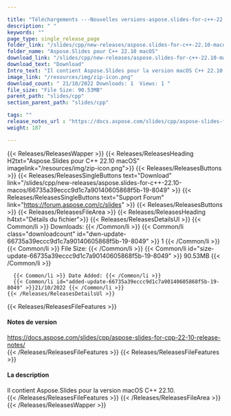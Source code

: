 ```yaml
---

title: "Téléchargements ---Nouvelles versions-aspose.slides-for-c++-22.10-macos"
description: " "
keywords: ""
page_type: single_release_page
folder_link: "/slides/cpp/new-releases/aspose.slides-for-c++-22.10-macos/"
folder_name: "Aspose.Slides pour C++ 22.10 macOS"
download_link: "/slides/cpp/new-releases/aspose.slides-for-c++-22.10-macos/66735a39eccc9d1c7a90140605868f5b-19-8049"
download_text: "Download"
Intro_text: "Il contient Aspose.Slides pour la version macOS C++ 22.10."
image_link: "/resources/img/zip-icon.png"
download_count: " 21/10/2022 Downloads: 1  Views: 1 "
file_size: "File Size: 90.53MB"
parent_path: "slides/cpp"
section_parent_path: "slides/cpp"

tags: ""
release_notes_url : "https://docs.aspose.com/slides/cpp/aspose-slides-for-cpp-22-10-release-notes/"
weight: 187

---
```


{{< Releases/ReleasesWapper >}}
  {{< Releases/ReleasesHeading H2txt="Aspose.Slides pour C++ 22.10 macOS" imagelink="/resources/img/zip-icon.png">}}
  {{< Releases/ReleasesButtons >}}
    {{< Releases/ReleasesSingleButtons text="Download" link="/slides/cpp/new-releases/aspose.slides-for-c++-22.10-macos/66735a39eccc9d1c7a90140605868f5b-19-8049" >}}
    {{< Releases/ReleasesSingleButtons text="Support Forum" link="https://forum.aspose.com/c/slides" >}}
  {{< Releases/ReleasesButtons >}}
  {{< Releases/ReleasesFileArea >}}
    {{< Releases/ReleasesHeading h4txt="Détails du fichier">}}
    {{< Releases/ReleasesDetailsUl >}}
      {{< Common/li >}} Downloads: {{< /Common/li >}}
      {{< Common/li class="downloadcount" id="dwn-update-66735a39eccc9d1c7a90140605868f5b-19-8049" >}} 1 {{< /Common/li >}}
      {{< Common/li >}} File Size: {{< /Common/li >}}
      {{< Common/li id="size-update-66735a39eccc9d1c7a90140605868f5b-19-8049" >}} 90.53MB {{< /Common/li >}}

      {{< Common/li >}} Date Added: {{< /Common/li >}}
      {{< Common/li id="added-update-66735a39eccc9d1c7a90140605868f5b-19-8049" >}}21/10/2022 {{< /Common/li >}}
    {{< /Releases/ReleasesDetailsUl >}}

  {{< Releases/ReleasesFileFeatures >}}
      <h4>Notes de version</h4><div> <a href='https://docs.aspose.com/slides/cpp/aspose-slides-for-cpp-22-10-release-notes/'>https://docs.aspose.com/slides/cpp/aspose-slides-for-cpp-22-10-release-notes/</a></div>
  {{< /Releases/ReleasesFileFeatures >}}
  {{< Releases/ReleasesFileFeatures >}}
      <h4>La description</h4><div class="HTMLDescription"> Il contient Aspose.Slides pour la version macOS C++ 22.10.</div>
  {{< /Releases/ReleasesFileFeatures >}}
 {{< /Releases/ReleasesFileArea >}}
{{< /Releases/ReleasesWapper >}}



